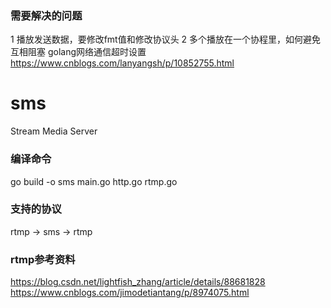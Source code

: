 ### 需要解决的问题
1 播放发送数据，要修改fmt值和修改协议头
2 多个播放在一个协程里，如何避免互相阻塞
golang网络通信超时设置
https://www.cnblogs.com/lanyangsh/p/10852755.html

# sms  
Stream Media Server  

### 编译命令  
go build -o sms main.go http.go rtmp.go  

### 支持的协议  
rtmp -> sms -> rtmp  

### rtmp参考资料
https://blog.csdn.net/lightfish_zhang/article/details/88681828
https://www.cnblogs.com/jimodetiantang/p/8974075.html

